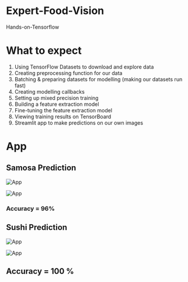 # Expert-Food-Vision
Hands-on-Tensorflow

# What to expect
1. Using TensorFlow Datasets to download and explore data
2. Creating preprocessing function for our data
3. Batching & preparing datasets for modelling (making our datasets run fast)
4. Creating modelling callbacks
5. Setting up mixed precision training
6. Building a feature extraction model 
7. Fine-tuning the feature extraction model 
8. Viewing training results on TensorBoard
9. Streamlit app to make predictions on our own images
# App
## Samosa Prediction 
![App]([https://user-images.githubusercontent.com/72709639/148855351-c07164cd-3a37-4d2f-80cd-35be4e35a7de.PNG](https://github.com/Shutterbug2109/Expert-Food-Vision/blob/main/test_images/App_1.png))

![App]([https://user-images.githubusercontent.com/72709639/148855351-c07164cd-3a37-4d2f-80cd-35be4e35a7de.PNG](https://github.com/Shutterbug2109/Expert-Food-Vision/blob/main/test_images/App_2.png))

### Accuracy = 96%

## Sushi Prediction 
![App]([https://user-images.githubusercontent.com/72709639/148855351-c07164cd-3a37-4d2f-80cd-35be4e35a7de.PNG](https://github.com/Shutterbug2109/Expert-Food-Vision/blob/main/test_images/App_3.png))

![App]([https://user-images.githubusercontent.com/72709639/148855351-c07164cd-3a37-4d2f-80cd-35be4e35a7de.PNG](https://github.com/Shutterbug2109/Expert-Food-Vision/blob/main/test_images/App_4.png))

## Accuracy = 100 %
